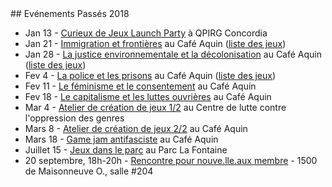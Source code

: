 <div class="col-lg-5 col-lg-offset-1" markdown="1">
## Evénements Passés 2018

-   Jan 13 - [Curieux de Jeux Launch Party](https://www.facebook.com/events/296609784174094/) à QPIRG Concordia
-   Jan 21 - [Immigration et frontières](https://www.facebook.com/events/1680597415316425/) au Café Aquin ([liste des jeux](http://gamecuriousmtl.mrgs.ca/games.html#immigrationgames))
-   Jan 28 - [La justice environnementale et la décolonisation](https://www.facebook.com/events/544124215942190/) au Café Aquin ([liste des jeux](http://gamecuriousmtl.mrgs.ca/games.html#decolonizationgames))
-   Fev 4 - [La police et les prisons](https://www.facebook.com/events/318772201962906/) au Café Aquin ([liste des jeux](http://gamecuriousmtl.mrgs.ca/games.html#policinggames))
-   Fev 11 - [Le féminisme et le consentement](https://www.facebook.com/events/1492372480880120/) au Café Aquin
-   Fev 18 - [Le capitalisme et les luttes ouvrières](https://www.facebook.com/events/312394585831567/) au Café Aquin
-   Mar 4 - [Atelier de création de jeux 1/2](https://www.facebook.com/events/484187128643992/) au Centre de lutte contre l'oppression des genres
-   Mars 8 - [Atelier de création de jeux 2/2](https://www.facebook.com/events/185465942055814/) au Café Aquin
-   Mars 18 - [Game jam antifasciste](https://www.facebook.com/events/936474369857196/) au Café Aquin
-   Juillet 15 - [Jeux dans le parc](https://www.facebook.com/events/486322915136136/) au Parc La Fontaine
-   20 septembre, 18h-20h - [Rencontre pour nouve.lle.aux membre](https://www.facebook.com/events/529105100874023/) - 1500 de Maisonneuve O., salle #204

</div>
